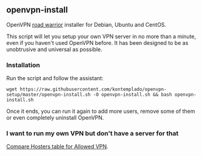 ## openvpn-install
OpenVPN [road warrior](https://go.kontemplado.com/s79gk) installer for Debian, Ubuntu and CentOS.

This script will let you setup your own VPN server in no more than a minute, even if you haven't used OpenVPN before. It has been designed to be as unobtrusive and universal as possible.

### Installation
Run the script and follow the assistant:

`wget https://raw.githubusercontent.com/kontemplado/openvpn-setup/master/openvpn-install.sh -O openvpn-install.sh && bash openvpn-install.sh`

Once it ends, you can run it again to add more users, remove some of them or even completely uninstall OpenVPN.

### I want to run my own VPN but don't have a server for that
[Compare Hosters table for Allowed VPN](https://go.kontemplado.com/lryva).


